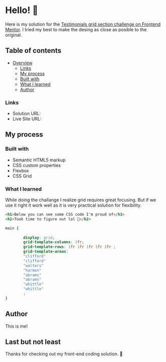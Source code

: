 # Hello! 👋

Here is my solution for the [Testimonials grid section challenge on Frontend Mentor](https://www.frontendmentor.io/challenges/testimonials-grid-section-Nnw6J7Un7). I tried my best to make the desing as close as posible to the original.

## Table of contents

- [Overview](#overview)
  - [Links](#links)
  - [My process](#my-process)
  - [Built with](#built-with)
  - [What I learned](#what-i-learned)
  - [Author](#author)

### Links

- Solution URL: [](https://www.frontendmentor.io/solutions/testimonials-grid-section-vA-zwlTtx1)
- Live Site URL: []( https://ozlemxates.github.io/testimonials-grid-section-Frontend-Montor/)

## My process

### Built with

- Semantic HTML5 markup
- CSS custom properties
- Flexbox
- CSS Grid

### What I learned

While doing the challange I realize grid requires great focusing. But if we use it right it work well as it is very practical solution for flexibility.

```html
<h1>Below you can see some CSS code I'm proud of</h1>
<h2>Took time to figure out lol 🎉</h2>
```
```css
main {
        
        display: grid;
        grid-template-columns: 1fr;
        grid-template-rows: 1fr 1fr 1fr 1fr 2fr ;
        grid-template-areas: 
        "clifford"
        "clifford"
        "walters"
        "harmon"
        "abrams"
        "abrams"
        "whittle"
        "whittle"
        ;
}
```

## Author

This is me! 

## Last but not least 

Thanks for checking out my front-end coding solution.
 🚀
